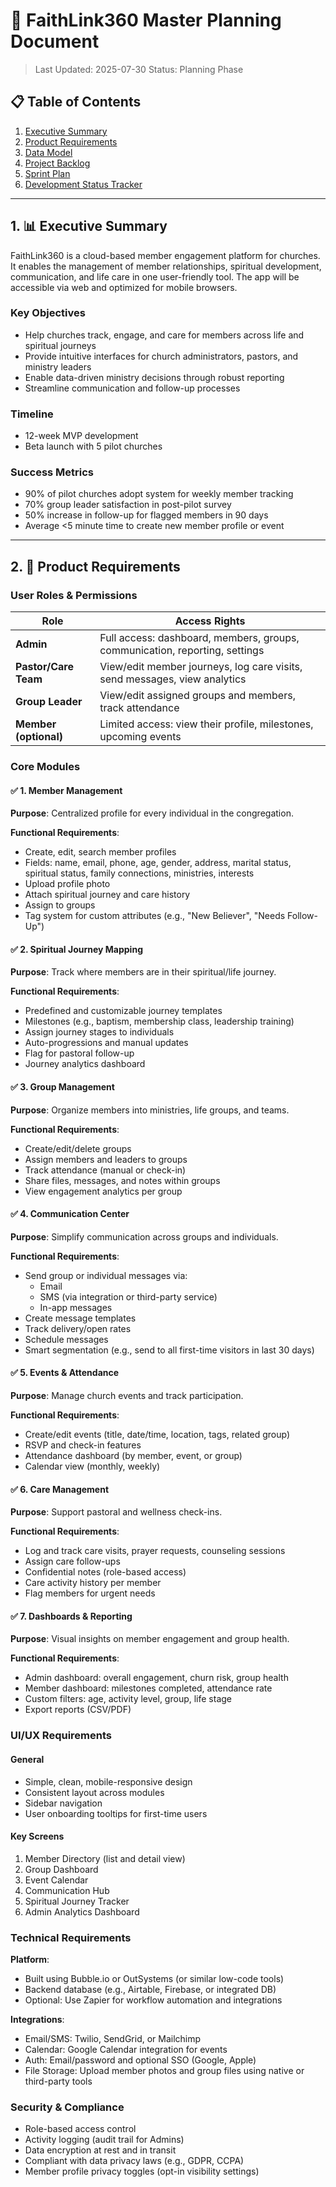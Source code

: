 # 🔄 FaithLink360 Master Planning Document

> Last Updated: 2025-07-30
> Status: Planning Phase

## 📋 Table of Contents
1. [Executive Summary](#executive-summary)
2. [Product Requirements](#product-requirements)
3. [Data Model](#data-model)
4. [Project Backlog](#project-backlog)
5. [Sprint Plan](#sprint-plan)
6. [Development Status Tracker](#development-status-tracker)

---

<a id="executive-summary"></a>
## 1. 📊 Executive Summary

FaithLink360 is a cloud-based member engagement platform for churches. It enables the management of member relationships, spiritual development, communication, and life care in one user-friendly tool. The app will be accessible via web and optimized for mobile browsers.

### Key Objectives
- Help churches track, engage, and care for members across life and spiritual journeys
- Provide intuitive interfaces for church administrators, pastors, and ministry leaders
- Enable data-driven ministry decisions through robust reporting
- Streamline communication and follow-up processes

### Timeline
- 12-week MVP development
- Beta launch with 5 pilot churches

### Success Metrics
- 90% of pilot churches adopt system for weekly member tracking
- 70% group leader satisfaction in post-pilot survey
- 50% increase in follow-up for flagged members in 90 days
- Average <5 minute time to create new member profile or event

---

<a id="product-requirements"></a>
## 2. 🎯 Product Requirements

### User Roles & Permissions

| Role             | Access Rights |
|------------------|---------------|
| **Admin**        | Full access: dashboard, members, groups, communication, reporting, settings |
| **Pastor/Care Team** | View/edit member journeys, log care visits, send messages, view analytics |
| **Group Leader** | View/edit assigned groups and members, track attendance |
| **Member (optional)** | Limited access: view their profile, milestones, upcoming events |

### Core Modules

#### ✅ 1. Member Management
**Purpose**: Centralized profile for every individual in the congregation.

**Functional Requirements**:
- Create, edit, search member profiles
- Fields: name, email, phone, age, gender, address, marital status, spiritual status, family connections, ministries, interests
- Upload profile photo
- Attach spiritual journey and care history
- Assign to groups
- Tag system for custom attributes (e.g., "New Believer", "Needs Follow-Up")

#### ✅ 2. Spiritual Journey Mapping
**Purpose**: Track where members are in their spiritual/life journey.

**Functional Requirements**:
- Predefined and customizable journey templates
- Milestones (e.g., baptism, membership class, leadership training)
- Assign journey stages to individuals
- Auto-progressions and manual updates
- Flag for pastoral follow-up
- Journey analytics dashboard

#### ✅ 3. Group Management
**Purpose**: Organize members into ministries, life groups, and teams.

**Functional Requirements**:
- Create/edit/delete groups
- Assign members and leaders to groups
- Track attendance (manual or check-in)
- Share files, messages, and notes within groups
- View engagement analytics per group

#### ✅ 4. Communication Center
**Purpose**: Simplify communication across groups and individuals.

**Functional Requirements**:
- Send group or individual messages via:
  - Email
  - SMS (via integration or third-party service)
  - In-app messages
- Create message templates
- Track delivery/open rates
- Schedule messages
- Smart segmentation (e.g., send to all first-time visitors in last 30 days)

#### ✅ 5. Events & Attendance
**Purpose**: Manage church events and track participation.

**Functional Requirements**:
- Create/edit events (title, date/time, location, tags, related group)
- RSVP and check-in features
- Attendance dashboard (by member, event, or group)
- Calendar view (monthly, weekly)

#### ✅ 6. Care Management
**Purpose**: Support pastoral and wellness check-ins.

**Functional Requirements**:
- Log and track care visits, prayer requests, counseling sessions
- Assign care follow-ups
- Confidential notes (role-based access)
- Care activity history per member
- Flag members for urgent needs

#### ✅ 7. Dashboards & Reporting
**Purpose**: Visual insights on member engagement and group health.

**Functional Requirements**:
- Admin dashboard: overall engagement, churn risk, group health
- Member dashboard: milestones completed, attendance rate
- Custom filters: age, activity level, group, life stage
- Export reports (CSV/PDF)

### UI/UX Requirements

#### General
- Simple, clean, mobile-responsive design
- Consistent layout across modules
- Sidebar navigation
- User onboarding tooltips for first-time users

#### Key Screens
1. Member Directory (list and detail view)
2. Group Dashboard
3. Event Calendar
4. Communication Hub
5. Spiritual Journey Tracker
6. Admin Analytics Dashboard

### Technical Requirements

**Platform**:
- Built using Bubble.io or OutSystems (or similar low-code tools)
- Backend database (e.g., Airtable, Firebase, or integrated DB)
- Optional: Use Zapier for workflow automation and integrations

**Integrations**:
- Email/SMS: Twilio, SendGrid, or Mailchimp
- Calendar: Google Calendar integration for events
- Auth: Email/password and optional SSO (Google, Apple)
- File Storage: Upload member photos and group files using native or third-party tools

### Security & Compliance
- Role-based access control
- Activity logging (audit trail for Admins)
- Data encryption at rest and in transit
- Compliant with data privacy laws (e.g., GDPR, CCPA)
- Member profile privacy toggles (opt-in visibility settings)
